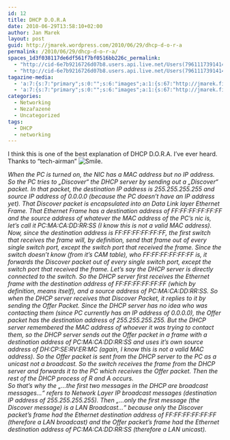 ```yaml
---
id: 12
title: DHCP D.O.R.A
date: 2010-06-29T13:58:10+02:00
author: Jan Marek
layout: post
guid: http://jmarek.wordpress.com/2010/06/29/dhcp-d-o-r-a
permalink: /2010/06/29/dhcp-d-o-r-a/
spaces_1d3f038117de6df561f7bf0516bb226c_permalink:
  - "http://cid-6e7b9216726d07b8.users.api.live.net/Users(7961117391414167480)/Blogs('6E7B9216726D07B8!242')/Entries('6E7B9216726D07B8!358')?authkey=EpZNAU0huAk%24"
  - "http://cid-6e7b9216726d07b8.users.api.live.net/Users(7961117391414167480)/Blogs('6E7B9216726D07B8!242')/Entries('6E7B9216726D07B8!358')?authkey=EpZNAU0huAk%24"
tagazine-media:
  - 'a:7:{s:7:"primary";s:0:"";s:6:"images";a:1:{s:67:"http://jmarek.files.wordpress.com/2010/06/wlemoticon-smile5b25d.png";a:6:{s:8:"file_url";s:67:"http://jmarek.files.wordpress.com/2010/06/wlemoticon-smile5b25d.png";s:5:"width";s:2:"19";s:6:"height";s:2:"19";s:4:"type";s:5:"image";s:4:"area";s:3:"361";s:9:"file_path";s:0:"";}}s:6:"videos";a:0:{}s:11:"image_count";s:1:"1";s:6:"author";s:8:"17238236";s:7:"blog_id";s:8:"16623371";s:9:"mod_stamp";s:19:"2010-10-12 15:57:32";}'
  - 'a:7:{s:7:"primary";s:0:"";s:6:"images";a:1:{s:67:"http://jmarek.files.wordpress.com/2010/06/wlemoticon-smile5b25d.png";a:6:{s:8:"file_url";s:67:"http://jmarek.files.wordpress.com/2010/06/wlemoticon-smile5b25d.png";s:5:"width";s:2:"19";s:6:"height";s:2:"19";s:4:"type";s:5:"image";s:4:"area";s:3:"361";s:9:"file_path";s:0:"";}}s:6:"videos";a:0:{}s:11:"image_count";s:1:"1";s:6:"author";s:8:"17238236";s:7:"blog_id";s:8:"16623371";s:9:"mod_stamp";s:19:"2010-10-12 15:57:32";}'
categories:
  - Networking
  - Nezařazené
  - Uncategorized
tags:
  - DHCP
  - networking
---
```

<div id="msgcns!6E7B9216726D07B8!358" class="bvMsg">
  <p>
    I think this is one of the best explanation of DHCP D.O.R.A. I’ve ever heard. Thanks to “tech-airman” <img style="border-style: none;" src="http://janmarek.eu/wp-content/uploads/2010/10/wlemoticon-smile5b25d.png?w=19" alt="Smile" />.
  </p>
  
  <p>
    <em>When the PC is turned on, the NIC has a MAC address but no IP address. So the PC tries to &#8222;Discover&#8220; the DHCP server by sending out a &#8222;Discover&#8220; packet. In that packet, the destination IP address is 255.255.255.255 and source IP address of 0.0.0.0 (because the PC doesn&#8217;t have an IP address yet). That Discover packet is encapsulated into an Data Link layer Ethernet Frame. That Ethernet Frame has a destination address of FF:FF:FF:FF:FF:FF and the source address of whatever the MAC address of the PC&#8217;s nic is, let&#8217;s call it PC:MA:CA:DD:RR:SS (I know this is not a valid MAC address). Now, since the destination address is FF:FF:FF:FF:FF:FF, the first switch that receives the frame will, by definition, send that frame out of every single switch port, except the switch port that received the frame. Since the switch doesn&#8217;t know (from it&#8217;s CAM table), who FF:FF:FF:FF:FF:FF is, it forwards the Discover packet out of every single switch port, except the switch port that received the frame. Let&#8217;s say the DHCP server is directly connected to the switch. So the DHCP server first receives the Ethernet frame with the destination address of FF:FF:FF:FF:FF:FF (which by definition, means itself), and a source address of PC:MA:CA:DD:RR:SS. So when the DHCP server receives that Discover Packet, it replies to it by sending the Offer Packet. Since the DHCP server has no idea who was contacting them (since PC currently has an IP address of 0.0.0.0), the Offer packet has the destination address of 255.255.255.255. But the DHCP server remembered the MAC address of whoever it was trying to contact them, so the DHCP server sends out the Offer packet in a frame with a destination address of PC:MA:CA:DD:RR:SS and uses it&#8217;s own source address of DH:CP:SE:RV:ER:MC (again, I know this is not a valid MAC address). So the Offer packet is sent from the DHCP server to the PC as a unicast not a broadcast. So the switch receives the frame from the DHCP server and forwards it to the PC which receives the Offer packet. Then the rest of the DHCP process of R and A occurs.<br /> So that&#8217;s why the &#8222;&#8230;the first two messages in the DHCP are broadcast messages&#8230;&#8220; refers to Network Layer IP broadcast messages (destination IP address of 255.255.255.255). Then &#8222;&#8230;only the first message (the Discover message) is a LAN Broadcast&#8230;&#8220; because only the Discover packet&#8217;s frame had the Ethernet destination address of FF:FF:FF:FF:FF:FF (therefore a LAN broadcast) and the Offer packet&#8217;s frame had the Ethernet destination address of PC:MA:CA:DD:RR:SS (therefore a LAN unicast).</em>
  </p>
</div>